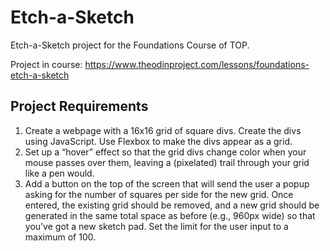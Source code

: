 # Etch-a-Sketch
Etch-a-Sketch project for the Foundations Course of TOP.

Project in course: https://www.theodinproject.com/lessons/foundations-etch-a-sketch

## Project Requirements
1. Create a webpage with a 16x16 grid of square divs. Create the divs using JavaScript. Use Flexbox to make the divs appear as a grid.
2. Set up a “hover” effect so that the grid divs change color when your mouse passes over them, leaving a (pixelated) trail through your grid like a pen would.
3. Add a button on the top of the screen that will send the user a popup asking for the number of squares per side for the new grid. Once entered, the existing grid should be removed, and a new grid should be generated in the same total space as before (e.g., 960px wide) so that you’ve got a new sketch pad. Set the limit for the user input to a maximum of 100.